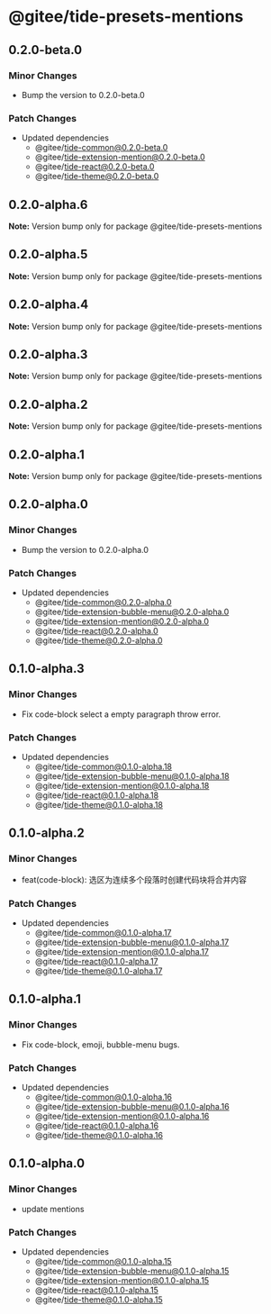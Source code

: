 # @gitee/tide-presets-mentions

## 0.2.0-beta.0

### Minor Changes

- Bump the version to 0.2.0-beta.0

### Patch Changes

- Updated dependencies
  - @gitee/tide-common@0.2.0-beta.0
  - @gitee/tide-extension-mention@0.2.0-beta.0
  - @gitee/tide-react@0.2.0-beta.0
  - @gitee/tide-theme@0.2.0-beta.0

## 0.2.0-alpha.6

**Note:** Version bump only for package @gitee/tide-presets-mentions

## 0.2.0-alpha.5

**Note:** Version bump only for package @gitee/tide-presets-mentions

## 0.2.0-alpha.4

**Note:** Version bump only for package @gitee/tide-presets-mentions

## 0.2.0-alpha.3

**Note:** Version bump only for package @gitee/tide-presets-mentions

## 0.2.0-alpha.2

**Note:** Version bump only for package @gitee/tide-presets-mentions

## 0.2.0-alpha.1

**Note:** Version bump only for package @gitee/tide-presets-mentions

## 0.2.0-alpha.0

### Minor Changes

- Bump the version to 0.2.0-alpha.0

### Patch Changes

- Updated dependencies
  - @gitee/tide-common@0.2.0-alpha.0
  - @gitee/tide-extension-bubble-menu@0.2.0-alpha.0
  - @gitee/tide-extension-mention@0.2.0-alpha.0
  - @gitee/tide-react@0.2.0-alpha.0
  - @gitee/tide-theme@0.2.0-alpha.0

## 0.1.0-alpha.3

### Minor Changes

- Fix code-block select a empty paragraph throw error.

### Patch Changes

- Updated dependencies
  - @gitee/tide-common@0.1.0-alpha.18
  - @gitee/tide-extension-bubble-menu@0.1.0-alpha.18
  - @gitee/tide-extension-mention@0.1.0-alpha.18
  - @gitee/tide-react@0.1.0-alpha.18
  - @gitee/tide-theme@0.1.0-alpha.18

## 0.1.0-alpha.2

### Minor Changes

- feat(code-block): 选区为连续多个段落时创建代码块将合并内容

### Patch Changes

- Updated dependencies
  - @gitee/tide-common@0.1.0-alpha.17
  - @gitee/tide-extension-bubble-menu@0.1.0-alpha.17
  - @gitee/tide-extension-mention@0.1.0-alpha.17
  - @gitee/tide-react@0.1.0-alpha.17
  - @gitee/tide-theme@0.1.0-alpha.17

## 0.1.0-alpha.1

### Minor Changes

- Fix code-block, emoji, bubble-menu bugs.

### Patch Changes

- Updated dependencies
  - @gitee/tide-common@0.1.0-alpha.16
  - @gitee/tide-extension-bubble-menu@0.1.0-alpha.16
  - @gitee/tide-extension-mention@0.1.0-alpha.16
  - @gitee/tide-react@0.1.0-alpha.16
  - @gitee/tide-theme@0.1.0-alpha.16

## 0.1.0-alpha.0

### Minor Changes

- update mentions

### Patch Changes

- Updated dependencies
  - @gitee/tide-common@0.1.0-alpha.15
  - @gitee/tide-extension-bubble-menu@0.1.0-alpha.15
  - @gitee/tide-extension-mention@0.1.0-alpha.15
  - @gitee/tide-react@0.1.0-alpha.15
  - @gitee/tide-theme@0.1.0-alpha.15
